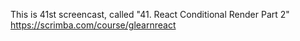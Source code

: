 This is 41st screencast, called "41. React Conditional Render Part 2"<br />
https://scrimba.com/course/glearnreact

